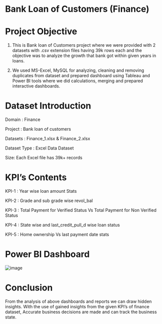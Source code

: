 # Bank Loan of Customers (Finance)

# Project Objective

1) This is Bank loan of Customers project where we were provided with 2 datasets with .csv extension files having 39k rows each and the objective was to analyze the growth that bank got within given years in loans.

2) We used MS-Excel, MySQL for analyzing, cleaning and removing duplicates from dataset and prepared dashboard using Tableau and Power BI tools where we did calculations, merging and prepared interactive dashboards.

# Dataset Introduction

Domain : Finance 

Project : Bank loan of customers 

Datasets : Finance_1.xlsx & Finance_2.xlsx 

Dataset Type : Excel Data Dataset 

Size: Each Excel file has 39k+ records

# KPI’s Contents

 KPI-1 : Year wise loan amount Stats
      
KPI-2 : Grade and sub grade wise revol_bal

KPI-3 : Total Payment for Verified Status Vs Total Payment for Non Verified Status

KPI-4 : State wise and last_credit_pull_d wise loan status
      
KPI-5 : Home ownership Vs last payment date stats

# Power BI Dashboard

![image](https://github.com/akashkadam4/Project_Bank-Loan-of-Customers-Finance-/assets/103564871/5ca844c9-ab32-4ad0-9bc1-a93fcd65214b)

# Conclusion

From the analysis of above dashboards and reports we can draw hidden insights. With the use of gained insights from the given KPI’s of finance dataset, Accurate business decisions are made and can track the business state.
